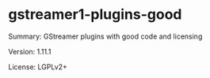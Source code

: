 #           gstreamer1-plugins-good
 
Summary:        GStreamer plugins with good code and licensing
 
Version:        1.11.1
 
License:        LGPLv2+
 
